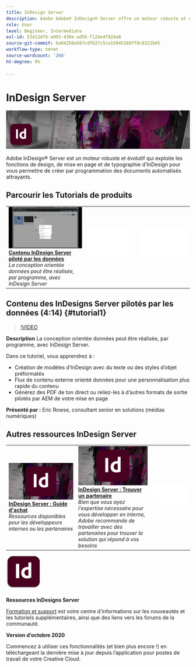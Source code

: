 ```yaml
---
title: InDesign Server
description: Adobe Adobe® InDesign® Server offre un moteur robuste et évolutif qui exploite les fonctions de conception, de mise en page et de typographie d'InDesign pour vous permettre de créer par programmation des documents automatisés attrayants
role: User
level: Beginner, Intermediate
exl-id: 534124fb-a903-430e-ad56-f124e4f024a0
source-git-commit: 6e04256e587cdf82fc5ce150451697f8c8322b45
workflow-type: tm+mt
source-wordcount: '268'
ht-degree: 0%

---
```


# InDesign Server

![Image de héros du tutoriel](../assets/InDesignServer.jpg)

Adobe InDesign® Server est un moteur robuste et évolutif qui exploite les fonctions de design, de mise en page et de typographie d&#39;InDesign pour vous permettre de créer par programmation des documents automatisés attrayants.

## Parcourir les Tutorials de produits

<table style="table-layout:fixed">
<tr>
 <td>
   <a href="indesignserver.md#tutorial1">
      <img alt="Contenu InDesign Server piloté par les données" src="../assets/dataDriven-InDesign-Server-Content.jpg" />
   </a>
    <div>
   <a href="indesignserver.md#tutorial1"><strong>Contenu InDesign Server piloté par les données</strong></a>
    </div>
    <em>La conception orientée données peut être réalisée, par programme, avec InDesign Server</em>
    <br>
  </td>
  <td>
    <img alt="Espaceur" src="../assets/Whitespacer.png" />
    <div>
    <br>
  </td>
  <td>
    <img alt="Espaceur" src="../assets/Whitespacer.png" />
    <div>
    <br>
  </td>
</tr>
</table>

## Contenu des InDesigns Server pilotés par les données (4:14) {#tutorial1}

>[!VIDEO](https://video.tv.adobe.com/v/326901?hidetitle=true)

**Description**
La conception orientée données peut être réalisée, par programme, avec InDesign Server.

Dans ce tutoriel, vous apprendrez à :
* Création de modèles d’InDesign avec du texte ou des styles d’objet préformatés
* Flux de contenu externe orienté données pour une personnalisation plus rapide du contenu
* Générez des PDF de ton direct ou reliez-les à d’autres formats de sortie pilotés par AEM de votre mise en page

**Présenté par :**
Eric Rowse, consultant senior en solutions (médias numériques)

## Autres ressources InDesign Server

<table>
<tr>
 <td>
   <a href="https://www.adobe.com/products/indesignserver/buying-guide.html">
      <img alt="InDesign Server : Guide d'achat" src="../assets/IDS_Thumbnail.jpg" />
   </a>
    <div>
   <a href="https://www.adobe.com/products/indesignserver/buying-guide.html"><strong>InDesign Server : Guide d'achat</strong></a>
    </div>
    <em>Ressources disponibles pour les développeurs internes ou les partenaires</em>
    <br>
  </td>
  <td>
   <a href="https://www.adobe.com/products/indesignserver/partner.html">
      <img alt="InDesign Server : Trouver un partenaire" src="../assets/IDS_Thumbnail.jpg" />
   </a>
    <div>
   <a href="https://www.adobe.com/products/indesignserver/partner.html"><strong>InDesign Server : Trouver un partenaire</strong></a>
    </div>
    <em>Bien que vous ayez l'expertise nécessaire pour vous développer en interne, Adobe recommande de travailler avec des partenaires pour trouver la solution qui répond à vos besoins</em>
    <br>
  </td>
  <td>
    <img alt="Espaceur" src="../assets/Whitespacer.png" />
    <div>
    <br>
  </td>
</tr>
</table>

![Logo InDesign Server](../assets/id_server_appicon_96.png)

**Ressources InDesigns Server**

[Formation et support](https://www.adobe.com/products/indesignserver.html) est votre centre d’informations sur les nouveautés et les tutoriels supplémentaires, ainsi que des liens vers les forums de la communauté.

**Version d’octobre 2020**

Commencez à utiliser ces fonctionnalités (et bien plus encore !) en téléchargeant la dernière mise à jour depuis l’application pour postes de travail de votre Creative Cloud.
